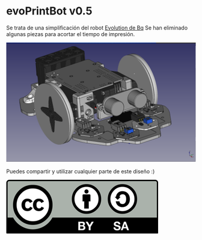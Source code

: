 # evoPrintBot  v0.5


Se trata de una simplificación del robot [Evolution de Bq](https://github.com/bq/printbots/tree/master/Evolution)
Se han eliminado algunas piezas para acortar el tiempo de impresión.

![imagen](./imagenes/evoPrintBot.png)

Puedes compartir y utilizar cualquier parte de este diseño :)

![cc](./imagenes/Licencia_CC.png)
